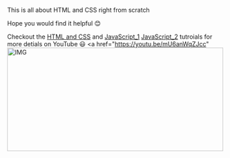 This is all about HTML and CSS right from scratch

Hope you would find it helpful :blush:

Checkout the [HTML and CSS](https://youtu.be/mU6anWqZJcc) and 
[JavaScript_1](https://youtu.be/PkZNo7MFNFg) [JavaScript_2](https://youtu.be/o1IaduQICO0)
 tutroials for more detials on YouTube :smiley:
<a href="https://youtu.be/mU6anWqZJcc" 
<img src="https://res.cloudinary.com/practicaldev/image/fetch/s--MMJ-4Na6--/c_imagga_scale,f_auto,fl_progressive,h_900,q_auto,w_1600/https://dev-to-uploads.s3.amazonaws.com/i/vikgj9pssaffio4xbb7j.png" alt="IMG" width="500" height="240" />
>
  